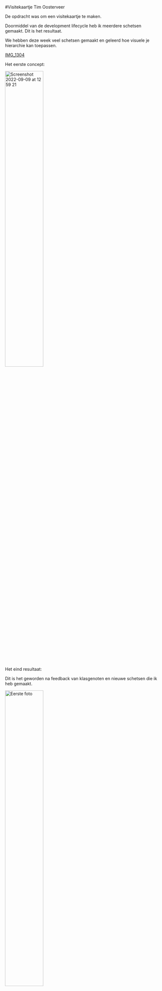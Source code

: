 #Visitekaartje Tim Oosterveer

De opdracht was om een visitekaartje te maken. 

Doormiddel van de development lifecycle heb ik meerdere schetsen gemaakt. Dit is het resultaat.

We hebben deze week veel schetsen gemaakt en geleerd hoe visuele je hierarchie kan toepassen.

[IMG_1304](https://user-images.githubusercontent.com/62908209/189336438-7d2ba168-7b74-4d2b-9c3d-0a7db8026fbe.jpg)




Het eerste concept:

<img width="50%" alt="Screenshot 2022-09-09 at 12 59 21" src="https://user-images.githubusercontent.com/62908209/189335614-ed88c56f-2275-4463-a921-694652f1069b.png">








Het eind resultaat:

Dit is het geworden na feedback van klasgenoten en nieuwe schetsen die ik heb gemaakt.

<img width="50%" alt="Eerste foto" src="https://user-images.githubusercontent.com/62908209/189334854-e9f95506-660e-4f99-95bf-5830bba4fa6c.png">

<img width="50%" alt="Screenshot 2022-09-09 at 10 08 58" src="https://user-images.githubusercontent.com/62908209/189336541-24821515-2036-4dd7-a7f7-2bf4288679bc.png">

